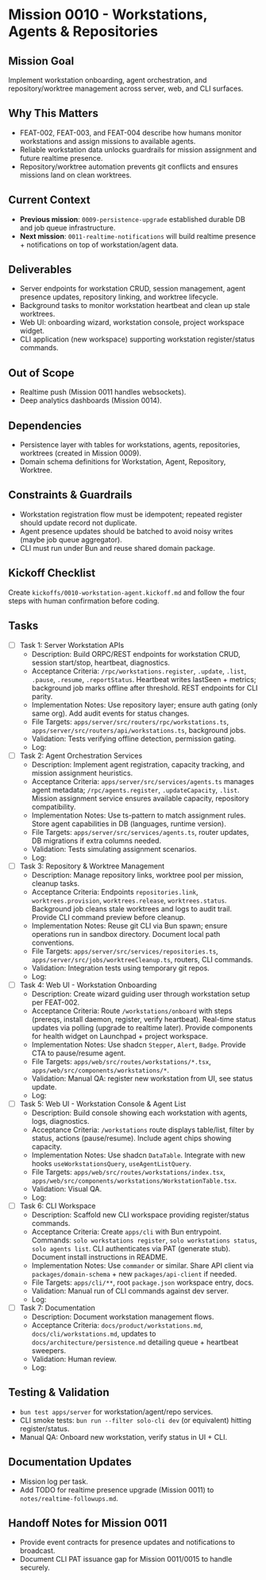 # Mission 0010 - Workstations, Agents & Repositories

## Mission Goal
Implement workstation onboarding, agent orchestration, and repository/worktree management across server, web, and CLI surfaces.

## Why This Matters
- FEAT-002, FEAT-003, and FEAT-004 describe how humans monitor workstations and assign missions to available agents.
- Reliable workstation data unlocks guardrails for mission assignment and future realtime presence.
- Repository/worktree automation prevents git conflicts and ensures missions land on clean worktrees.

## Current Context
- **Previous mission**: `0009-persistence-upgrade` established durable DB and job queue infrastructure.
- **Next mission**: `0011-realtime-notifications` will build realtime presence + notifications on top of workstation/agent data.

## Deliverables
- Server endpoints for workstation CRUD, session management, agent presence updates, repository linking, and worktree lifecycle.
- Background tasks to monitor workstation heartbeat and clean up stale worktrees.
- Web UI: onboarding wizard, workstation console, project workspace widget.
- CLI application (new workspace) supporting workstation register/status commands.

## Out of Scope
- Realtime push (Mission 0011 handles websockets).
- Deep analytics dashboards (Mission 0014).

## Dependencies
- Persistence layer with tables for workstations, agents, repositories, worktrees (created in Mission 0009).
- Domain schema definitions for Workstation, Agent, Repository, Worktree.

## Constraints & Guardrails
- Workstation registration flow must be idempotent; repeated register should update record not duplicate.
- Agent presence updates should be batched to avoid noisy writes (maybe job queue aggregator).
- CLI must run under Bun and reuse shared domain package.

## Kickoff Checklist
Create `kickoffs/0010-workstation-agent.kickoff.md` and follow the four steps with human confirmation before coding.

## Tasks
- [ ] Task 1: Server Workstation APIs
  - Description: Build ORPC/REST endpoints for workstation CRUD, session start/stop, heartbeat, diagnostics.
  - Acceptance Criteria: `/rpc/workstations.register`, `.update`, `.list`, `.pause`, `.resume`, `.reportStatus`. Heartbeat writes lastSeen + metrics; background job marks offline after threshold. REST endpoints for CLI parity.
  - Implementation Notes: Use repository layer; ensure auth gating (only same org). Add audit events for status changes.
  - File Targets: `apps/server/src/routers/rpc/workstations.ts`, `apps/server/src/routers/api/workstations.ts`, background jobs.
  - Validation: Tests verifying offline detection, permission gating.
  - Log:
- [ ] Task 2: Agent Orchestration Services
  - Description: Implement agent registration, capacity tracking, and mission assignment heuristics.
  - Acceptance Criteria: `apps/server/src/services/agents.ts` manages agent metadata; `/rpc/agents.register`, `.updateCapacity`, `.list`. Mission assignment service ensures available capacity, repository compatibility.
  - Implementation Notes: Use ts-pattern to match assignment rules. Store agent capabilities in DB (languages, runtime version).
  - File Targets: `apps/server/src/services/agents.ts`, router updates, DB migrations if extra columns needed.
  - Validation: Tests simulating assignment scenarios.
  - Log:
- [ ] Task 3: Repository & Worktree Management
  - Description: Manage repository links, worktree pool per mission, cleanup tasks.
  - Acceptance Criteria: Endpoints `repositories.link`, `worktrees.provision`, `worktrees.release`, `worktrees.status`. Background job cleans stale worktrees and logs to audit trail. Provide CLI command preview before cleanup.
  - Implementation Notes: Reuse git CLI via Bun spawn; ensure operations run in sandbox directory. Document local path conventions.
  - File Targets: `apps/server/src/services/repositories.ts`, `apps/server/src/jobs/worktreeCleanup.ts`, routers, CLI commands.
  - Validation: Integration tests using temporary git repos.
  - Log:
- [ ] Task 4: Web UI - Workstation Onboarding
  - Description: Create wizard guiding user through workstation setup per FEAT-002.
  - Acceptance Criteria: Route `/workstations/onboard` with steps (prereqs, install daemon, register, verify heartbeat). Real-time status updates via polling (upgrade to realtime later). Provide components for health widget on Launchpad + project workspace.
  - Implementation Notes: Use shadcn `Stepper`, `Alert`, `Badge`. Provide CTA to pause/resume agent.
  - File Targets: `apps/web/src/routes/workstations/*.tsx`, `apps/web/src/components/workstations/*`.
  - Validation: Manual QA: register new workstation from UI, see status update.
  - Log:
- [ ] Task 5: Web UI - Workstation Console & Agent List
  - Description: Build console showing each workstation with agents, logs, diagnostics.
  - Acceptance Criteria: `/workstations` route displays table/list, filter by status, actions (pause/resume). Include agent chips showing capacity.
  - Implementation Notes: Use shadcn `DataTable`. Integrate with new hooks `useWorkstationsQuery`, `useAgentListQuery`.
  - File Targets: `apps/web/src/routes/workstations/index.tsx`, `apps/web/src/components/workstations/WorkstationTable.tsx`.
  - Validation: Visual QA.
  - Log:
- [ ] Task 6: CLI Workspace
  - Description: Scaffold new CLI workspace providing register/status commands.
  - Acceptance Criteria: Create `apps/cli` with Bun entrypoint. Commands: `solo workstations register`, `solo workstations status`, `solo agents list`. CLI authenticates via PAT (generate stub). Document install instructions in README.
  - Implementation Notes: Use `commander` or similar. Share API client via `packages/domain-schema` + new `packages/api-client` if needed.
  - File Targets: `apps/cli/**`, root `package.json` workspace entry, docs.
  - Validation: Manual run of CLI commands against dev server.
  - Log:
- [ ] Task 7: Documentation
  - Description: Document workstation management flows.
  - Acceptance Criteria: `docs/product/workstations.md`, `docs/cli/workstations.md`, updates to `docs/architecture/persistence.md` detailing queue + heartbeat sweepers.
  - Validation: Human review.
  - Log:

## Testing & Validation
- `bun test apps/server` for workstation/agent/repo services.
- CLI smoke tests: `bun run --filter solo-cli dev` (or equivalent) hitting register/status.
- Manual QA: Onboard new workstation, verify status in UI + CLI.

## Documentation Updates
- Mission log per task.
- Add TODO for realtime presence upgrade (Mission 0011) to `notes/realtime-followups.md`.

## Handoff Notes for Mission 0011
- Provide event contracts for presence updates and notifications to broadcast.
- Document CLI PAT issuance gap for Mission 0011/0015 to handle securely.
